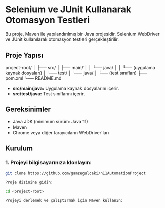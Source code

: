 # Selenium ve JUnit Kullanarak Otomasyon Testleri

Bu proje, Maven ile yapılandırılmış bir Java projesidir. Selenium WebDriver ve JUnit kullanılarak otomasyon testleri gerçekleştirilir.

## Proje Yapısı
project-root/
│
├── src/
│ ├── main/
│ │ └── java/
│ │ └── (uygulama kaynak dosyaları)
│ └── test/
│ └── java/
│ └── (test sınıfları)
├── pom.xml
└── README.md


- **src/main/java:** Uygulama kaynak dosyalarını içerir.
- **src/test/java:** Test sınıflarını içerir.

## Gereksinimler

- Java JDK (minimum sürüm: Java 11)
- Maven
- Chrome veya diğer tarayıcıların WebDriver'ları

## Kurulum

### 1. Projeyi bilgisayarınıza klonlayın:

```bash
git clone https://github.com/gamzegulcaki/n11AutomationProject

Proje dizinine gidin:

cd <project-root>

Projeyi derlemek ve çalıştırmak için Maven kullanın:
